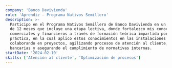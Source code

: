 ```yaml
---
company: 'Banco Davivienda'
role: 'Aprendiz – Programa Nativos Semillero'
description: >-
  Participo en el Programa Nativos Semillero de Banco Davivienda en un contrato de formación
  de 12 meses que incluye una etapa lectiva, donde fortalezco mis conocimientos en servicios
  comerciales y financieros a través de formación teórica impartida por el SENA, y una etapa
  práctica, en la cual aplico estos conocimientos en las instalaciones de Banco Davivienda S.A.,
  colaborando en proyectos, agilizando procesos de atención al cliente, gestionando operaciones
  bancarias y asegurando el cumplimiento de normativas internas.
startDate: '2024-02-10'
skills: ['Atención al cliente', 'Optimización de procesos']
---
```


